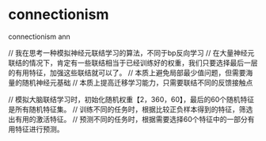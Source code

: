 # connectionism
connectionism ann

// 我在思考一种模拟神经元联结学习的算法，不同于bp反向学习
// 在大量神经元联结的情况下，肯定有一些联结相当于已经训练好的权重，我们只要选择最后一层的有用特征，加强这些联结就可以了。
// 本质上避免局部最少值问题，但需要海量的随机神经元基础
// 本质上提高迁移学习能力，只需要联结不同的反馈接触点

// 模拟大脑联结学习时，初始化随机权重【2，360，60】，最后的60个随机特征是所有随机特征集。
// 训练不同的任务时，根据比较正负样本得到的特征，筛选出有用的激活特征。
// 预测不同的任务时，根据需要选择60个特征中的一部分有用特征进行预测。
